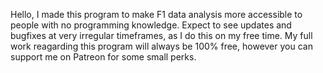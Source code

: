 Hello, I made this program to make F1 data analysis more accessible to people with no programming knowledge.
Expect to see updates and bugfixes at very irregular timeframes, as I do this on my free time.
My full work reagarding this program will always be 100% free, however you can support me on Patreon for some small perks.